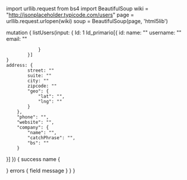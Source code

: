 import urllib.request
from bs4 import BeautifulSoup
wiki = "http://jsonplaceholder.typicode.com/users"
page = urllib.request.urlopen(wiki)
soup = BeautifulSoup(page, 'html5lib')



mutation {
	listUsers(input: {
			Id: 1
			Id_primario[{
			id: 
                        name: ""
                        username: ""
                        email: ""

				}
			}]
	}
	address: {
			street: ""
			suite: ""
			city: ""
			zipcode: ""
			"geo": {
				"lat": "",
				"lng": ""
			}
		},
		"phone": "",
		"website": "",
		"company": {
			"name": "",
			"catchPhrase": "",
			"bs": ""
		}
}]
}) {
	success
	name {

 }
    errors {
      field
      message
    }
  }
}
